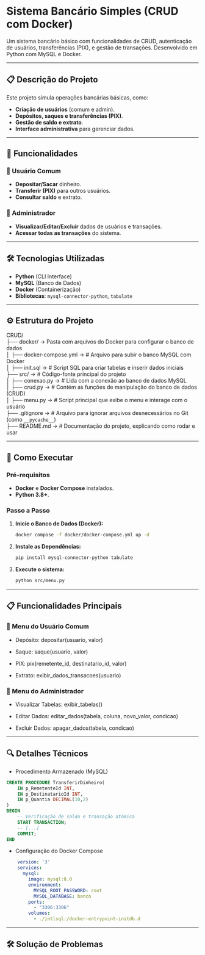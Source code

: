 # Sistema Bancário Simples (CRUD com Docker)

Um sistema bancário básico com funcionalidades de CRUD, autenticação de usuários, transferências (PIX), e gestão de transações. Desenvolvido em Python com MySQL e Docker.

---

## 📋 Descrição do Projeto

Este projeto simula operações bancárias básicas, como:
- **Criação de usuários** (comum e admin).
- **Depósitos, saques e transferências (PIX)**.
- **Gestão de saldo e extrato**.
- **Interface administrativa** para gerenciar dados.

---

## 🚀 Funcionalidades

### 👤 Usuário Comum
- **Depositar/Sacar** dinheiro.
- **Transferir (PIX)** para outros usuários.
- **Consultar saldo** e extrato.

### 👑 Administrador
- **Visualizar/Editar/Excluir** dados de usuários e transações.
- **Acessar todas as transações** do sistema.

---

## 🛠️ Tecnologias Utilizadas
- **Python** (CLI Interface)
- **MySQL** (Banco de Dados)
- **Docker** (Containerização)
- **Bibliotecas**: `mysql-connector-python`, `tabulate`

---

## ⚙️ Estrutura do Projeto
CRUD/  
├── docker/ -> Pasta com arquivos do Docker para configurar o banco de dados  
│   ├── docker-compose.yml -> # Arquivo para subir o banco MySQL com Docker  
│   ├── init.sql -> # Script SQL para criar tabelas e inserir dados iniciais  
├── src/ -> # Código-fonte principal do projeto  
│   ├── conexao.py -> # Lida com a conexão ao banco de dados MySQL  
│   ├── crud.py -> # Contém as funções de manipulação do banco de dados (CRUD)  
│   ├── menu.py -> # Script principal que exibe o menu e interage com o usuário  
├── .gitignore -> # Arquivo para ignorar arquivos desnecessários no Git (como `__pycache__`)  
├── README.md ->  # Documentação do projeto, explicando como rodar e usar  

---
## 🚀 Como Executar

### Pré-requisitos
- **Docker** e **Docker Compose** instalados.
- **Python 3.8+**.

### Passo a Passo

1. **Inicie o Banco de Dados (Docker):**
   ```bash
   docker compose -f docker/docker-compose.yml up -d
   ```
2. **Instale as Dependências:**
    ```bash
    pip install mysql-connector-python tabulate
    ```
3. **Execute o sistema:**
    ```bash
    python src/menu.py
    ```
---
## 📋 Funcionalidades Principais
### 👤 Menu do Usuário Comum
- Depósito: depositar(usuario, valor)

- Saque: saque(usuario, valor)

- PIX: pix(remetente_id, destinatario_id, valor)

- Extrato: exibir_dados_transacoes(usuario)

### 👑 Menu do Administrador
- Visualizar Tabelas: exibir_tabelas()

- Editar Dados: editar_dados(tabela, coluna, novo_valor, condicao)

- Excluir Dados: apagar_dados(tabela, condicao)

---
## 🔍 Detalhes Técnicos
- Procedimento Armazenado (MySQL)
```sql
CREATE PROCEDURE TransferirDinheiro(
    IN p_RemetenteId INT,
    IN p_DestinatarioId INT,
    IN p_Quantia DECIMAL(10,2)
)
BEGIN
    -- Verificação de saldo e transação atômica
    START TRANSACTION;
    -- [...]
    COMMIT;
END
```

- Configuração do Docker Compose
```yml
    version: '3'
    services:
      mysql:
        image: mysql:8.0
        environment:
          MYSQL_ROOT_PASSWORD: root
          MYSQL_DATABASE: banco
        ports:
          - "3306:3306"
        volumes:
          - ./intlsql:/docker-entrypoint-initdb.d
```

---

## 🛠️ Solução de Problemas


